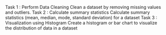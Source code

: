 Task 1 : Perform Data Cleaning
         Clean a dataset by removing missing values and outliers.
Task 2 : Calculate summary statistics
         Calculate summary statistics (mean, median, mode, standard deviation) for a dataset
Task 3 : Visualization using Histogram
        Create a histogram or bar chart to visualize the distribution of data in a dataset
